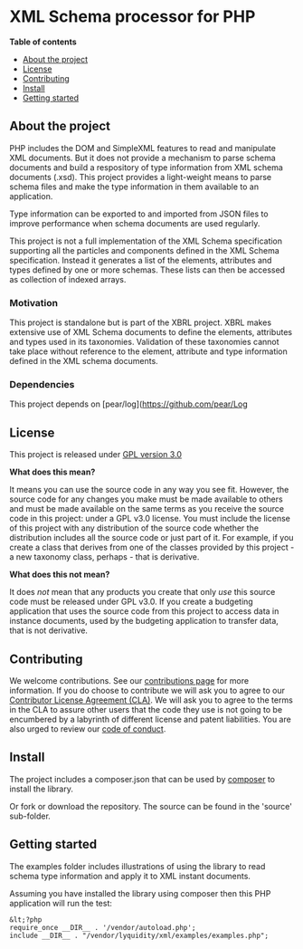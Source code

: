 # XML Schema processor for PHP

**Table of contents**
* [About the project](#about-the-project)
* [License](#license)
* [Contributing](#contributing)
* [Install](#istall)
* [Getting started](#getting-started)

## About the project

PHP includes the DOM and SimpleXML features to read and manipulate XML documents.  But it does not provide a mechanism to
parse schema documents and build a respository of type information from XML schema documents (.xsd).  This project provides 
a light-weight means to parse  schema files and make the type information in them available to an application.  

Type information can be exported to and imported from JSON files to improve performance when schema documents are used regularly.

This project is not a full implementation of the XML Schema specification supporting all the particles and components
defined in the XML Schema specification.  Instead it generates a list of the elements, attributes and types defined
by one or more schemas.  These lists can then be accessed as collection of indexed arrays.

### Motivation

This project is standalone but is part of the XBRL project.  XBRL makes extensive use of XML Schema documents to define 
the elements, attributes and types used in its taxonomies.  Validation of these taxonomies cannot take place without 
reference to the element, attribute and type information defined in the XML schema documents.

### Dependencies

This project depends on [pear/log](https://github.com/pear/Log

## License

This project is released under [GPL version 3.0](LICENCE)

**What does this mean?**

It means you can use the source code in any way you see fit.  However, the source code for any changes you make must be made available to others and must be made
available on the same terms as you receive the source code in this project: under a GPL v3.0 license.  You must include the license of this project with any
distribution of the source code whether the distribution includes all the source code or just part of it.  For example, if you create a class that derives 
from one of the classes provided by this project - a new taxonomy class, perhaps - that is derivative.

**What does this not mean?**

It does *not* mean that any products you create that only *use* this source code must be released under GPL v3.0.  If you create a budgeting application that uses
the source code from this project to access data in instance documents, used by the budgeting application to transfer data, that is not derivative. 

## Contributing

We welcome contributions.  See our [contributions page](https://gist.github.com/bseddon/cfe04753192087c82766bee583f519aa) for more information.  If you do choose
to contribute we will ask you to agree to our [Contributor License Agreement (CLA)](https://gist.github.com/bseddon/cfe04753192087c82766bee583f519aa).  We will 
ask you to agree to the terms in the CLA to assure other users that the code they use is not going to be encumbered by a labyrinth of different license and patent 
liabilities.  You are also urged to review our [code of conduct](CODE_OF_CONDUCT.md).

## Install

The project includes a composer.json that can be used by [composer](https://getcomposer.org/) to install the library.

Or fork or download the repository.  The source can be found in the 'source' sub-folder.

## Getting started

The examples folder includes illustrations of using the library to read schema type information and apply it to XML instant documents.

Assuming you have installed the library using composer then this PHP application will run the test:

```
&lt;?php
require_once __DIR__ . '/vendor/autoload.php';
include __DIR__ . "/vendor/lyquidity/xml/examples/examples.php";
```

